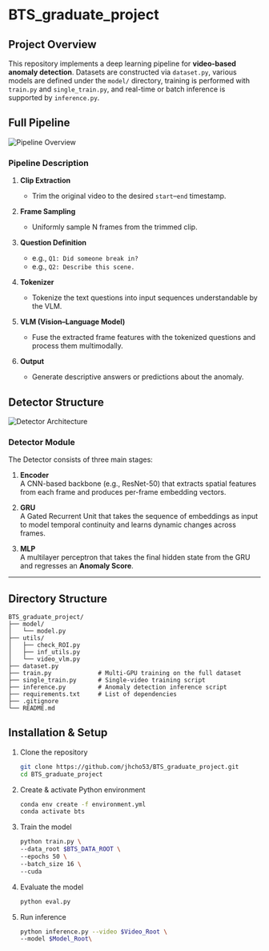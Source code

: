 # BTS_graduate_project

## Project Overview  
This repository implements a deep learning pipeline for **video-based anomaly detection**. Datasets are constructed via `dataset.py`, various models are defined under the `model/` directory, training is performed with `train.py` and `single_train.py`, and real-time or batch inference is supported by `inference.py`.

## Full Pipeline

![Pipeline Overview](images/Pipeline.png)

### Pipeline Description

1. **Clip Extraction**  
   - Trim the original video to the desired `start`–`end` timestamp.

2. **Frame Sampling**  
   - Uniformly sample N frames from the trimmed clip.

3. **Question Definition**  
   - e.g., `Q1: Did someone break in?`  
   - e.g., `Q2: Describe this scene.`

4. **Tokenizer**  
   - Tokenize the text questions into input sequences understandable by the VLM.

5. **VLM (Vision–Language Model)**  
   - Fuse the extracted frame features with the tokenized questions and process them multimodally.

6. **Output**  
   - Generate descriptive answers or predictions about the anomaly.

## Detector Structure

![Detector Architecture](images/Detector.png)

### Detector Module

The Detector consists of three main stages:

1. **Encoder**  
   A CNN-based backbone (e.g., ResNet-50) that extracts spatial features from each frame and produces per-frame embedding vectors.

2. **GRU**  
   A Gated Recurrent Unit that takes the sequence of embeddings as input to model temporal continuity and learns dynamic changes across frames.

3. **MLP**  
   A multilayer perceptron that takes the final hidden state from the GRU and regresses an **Anomaly Score**.

---
## Directory Structure

```plaintext
BTS_graduate_project/
├── model/
│   └── model.py
├── utils/
│   ├── check_ROI.py
│   ├── inf_utils.py
│   └── video_vlm.py
├── dataset.py
├── train.py             # Multi-GPU training on the full dataset
├── single_train.py      # Single-video training script
├── inference.py         # Anomaly detection inference script
├── requirements.txt     # List of dependencies
├── .gitignore
└── README.md
```

## Installation & Setup

1. Clone the repository
   ```bash
   git clone https://github.com/jhcho53/BTS_graduate_project.git
   cd BTS_graduate_project

2. Create & activate Python environment  
   ```bash
   conda env create -f environment.yml
   conda activate bts

3. Train the model
   ```bash
   python train.py \
   --data_root $BTS_DATA_ROOT \
   --epochs 50 \
   --batch_size 16 \
   --cuda
4. Evaluate the model
   ```bash
   python eval.py
5. Run inference
   ```bash
   python inference.py --video $Video_Root \
   --model $Model_Root\
   
